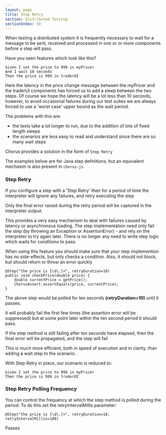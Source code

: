 ```yaml
---
layout: page
title: Step Retry
section: Distributed Testing
sectionIndex: 50
---
```


When testing a distributed system it is frequently necessary to wait for a message to be sent, received and processed in one or or more components before a step will pass.

Have you seen features which look like this?

    Given I set the price to 999 in myPricer
    And I wait 10 seconds
    Then the price is 999 in traderUI

Here the latency in the price change message between the myPricer and the traderUI components has forced us to add a sleep between
the two steps. Of course we hope the latency will be a lot less than 10 seconds, however, to avoid occasional failures during
our test suites we are always forced to use a 'worst case' upper bound as the wait period.
                           
The problems with this are:

- the tests take a lot longer to run, due to the addition of lots of fixed length sleeps
- the scenarios are less easy to read and understand since there are so many wait steps

Chorus provides a solution in the form of `Step Retry`

The examples below are for Java step definitions, but an equivalent mechasim is also present in `chorus-js` 

### Step Retry

If you configure a step with a 'Step Retry' then for a period of time the interpreter will ignore any failures, and retry executing the step

Only the final error raised during the retry period will be captured in the interpreter output.

This provides a very easy mechanism to deal with failures caused by latency or asynchronous loading.
The step implementation need only fail the step (by throwing an Exception or AssertionError) - and rely on the interpreter to try again later.
There is no longer any need to write step logic which waits for conditions to pass.

When using this feature you should make sure that your step implemention has no side-effects, but only checks a condition.
Also, it should not block, but should return or throw an error quickly

    @Step("the price is [\d\.]+", retryDuration=10)
    public void checkPrice(double price) {
        double currentPrice = getPrice();
        ChorusAssert.assertEquals(price, currentPrice);
    }

The above step would be polled for ten seconds **(retryDuration=10)** until it passes.

It will probably fail the first few times (the assertion error will be suppressed) but at some point later within the ten second period it should pass.

If the step method is still failing after ten seconds have elapsed, then the final error will be propagated, and the step will fail

This is much more efficient, both in speed of execution and in clarity, than adding a wait step to the scenario.

With Step Retry in place, our scenario is reduced to:

    Given I set the price to 999 in myPricer
    Then the price is 999 in traderUI
       
    
### Step Retry Polling Frequency

You can control the frequency at which the step method is polled during the period. 
To do this set the retryIntervalMillis parameter:

    @Step("the price is [\d\.]+", retryDuration=10, retryIntervalMillis=100)






Passes
